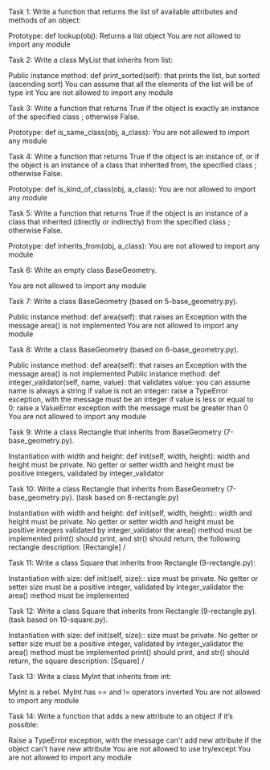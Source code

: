 Task 1: Write a function that returns the list of available attributes and methods of an object:

Prototype: def lookup(obj): Returns a list object You are not allowed to import any module

Task 2: Write a class MyList that inherits from list:

Public instance method: def print_sorted(self): that prints the list, but sorted (ascending sort) You can assume that all the elements of the list will be of type int You are not allowed to import any module

Task 3: Write a function that returns True if the object is exactly an instance of the specified class ; otherwise False.

Prototype: def is_same_class(obj, a_class): You are not allowed to import any module

Task 4: Write a function that returns True if the object is an instance of, or if the object is an instance of a class that inherited from, the specified class ; otherwise False.

Prototype: def is_kind_of_class(obj, a_class): You are not allowed to import any module

Task 5: Write a function that returns True if the object is an instance of a class that inherited (directly or indirectly) from the specified class ; otherwise False.

Prototype: def inherits_from(obj, a_class): You are not allowed to import any module

Task 6: Write an empty class BaseGeometry.

You are not allowed to import any module

Task 7: Write a class BaseGeometry (based on 5-base_geometry.py).

Public instance method: def area(self): that raises an Exception with the message area() is not implemented You are not allowed to import any module

Task 8: Write a class BaseGeometry (based on 6-base_geometry.py).

Public instance method: def area(self): that raises an Exception with the message area() is not implemented Public instance method: def integer_validator(self, name, value): that validates value: you can assume name is always a string if value is not an integer: raise a TypeError exception, with the message must be an integer if value is less or equal to 0: raise a ValueError exception with the message must be greater than 0 You are not allowed to import any module

Task 9: Write a class Rectangle that inherits from BaseGeometry (7-base_geometry.py).

Instantiation with width and height: def init(self, width, height): width and height must be private. No getter or setter width and height must be positive integers, validated by integer_validator

Task 10: Write a class Rectangle that inherits from BaseGeometry (7-base_geometry.py). (task based on 8-rectangle.py)

Instantiation with width and height: def init(self, width, height):: width and height must be private. No getter or setter width and height must be positive integers validated by integer_validator the area() method must be implemented print() should print, and str() should return, the following rectangle description: [Rectangle] /

Task 11: Write a class Square that inherits from Rectangle (9-rectangle.py):

Instantiation with size: def init(self, size):: size must be private. No getter or setter size must be a positive integer, validated by integer_validator the area() method must be implemented

Task 12: Write a class Square that inherits from Rectangle (9-rectangle.py). (task based on 10-square.py).

Instantiation with size: def init(self, size):: size must be private. No getter or setter size must be a positive integer, validated by integer_validator the area() method must be implemented print() should print, and str() should return, the square description: [Square] /

Task 13: Write a class MyInt that inherits from int:

MyInt is a rebel. MyInt has == and != operators inverted You are not allowed to import any module

Task 14: Write a function that adds a new attribute to an object if it’s possible:

Raise a TypeError exception, with the message can't add new attribute if the object can’t have new attribute You are not allowed to use try/except You are not allowed to import any module
